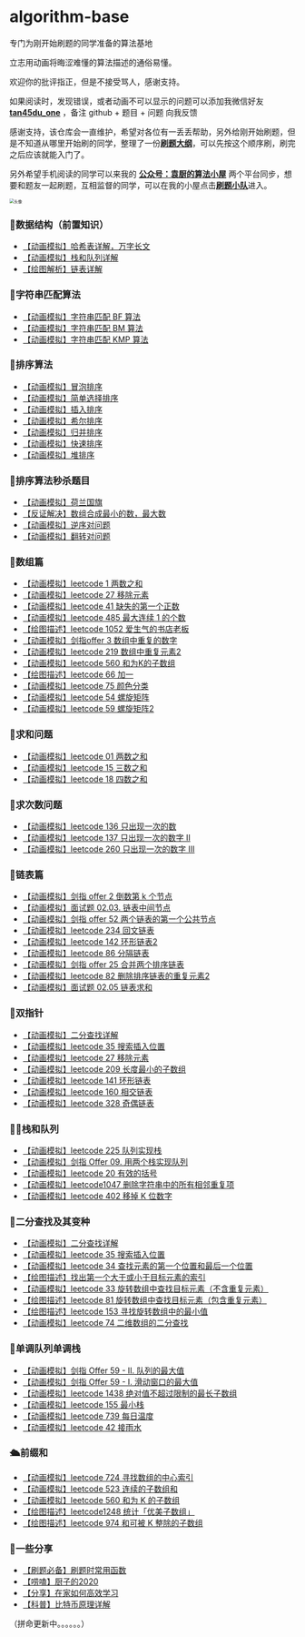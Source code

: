 # algorithm-base
专门为刚开始刷题的同学准备的算法基地

立志用动画将晦涩难懂的算法描述的通俗易懂。

欢迎你的批评指正，但是不接受骂人，感谢支持。

如果阅读时，发现错误，或者动画不可以显示的问题可以添加我微信好友  **[tan45du_one](https://raw.githubusercontent.com/tan45du/tan45du.github.io/master/个人微信.15egrcgqd94w.jpg)** ，备注  github  + 题目 + 问题  向我反馈

感谢支持，该仓库会一直维护，希望对各位有一丢丢帮助，另外给刚开始刷题，但是不知道从哪里开始刷的同学，整理了一份[**刷题大纲**](https://mp.weixin.qq.com/s/fTMzLrv5Ou2Xf3_br80J0g)，可以先按这个顺序刷，刷完之后应该就能入门了。

另外希望手机阅读的同学可以来我的 <u>[**公众号：袁厨的算法小屋**](https://raw.githubusercontent.com/tan45du/test/master/微信图片_20210320152235.2pthdebvh1c0.png)</u> 两个平台同步，想要和题友一起刷题，互相监督的同学，可以在我的小屋点击<u>[**刷题小队**](https://raw.githubusercontent.com/tan45du/test/master/微信图片_20210320152235.2pthdebvh1c0.png)</u>进入。 

<img src="https://cdn.jsdelivr.net/gh/tan45du/test@master/头像.6xbspp91v380.jpg" alt="头像" style="zoom:50%;" />

### 📢数据结构（前置知识）

- [【动画模拟】哈希表详解，万字长文](https://github.com/chefyuan/algorithm-base/blob/main/animation-simulation/%E6%95%B0%E6%8D%AE%E7%BB%93%E6%9E%84%E5%92%8C%E7%AE%97%E6%B3%95/Hash%E8%A1%A8%E7%9A%84%E9%82%A3%E4%BA%9B%E4%BA%8B.md)
- [【动画模拟】栈和队列详解](https://github.com/chefyuan/algorithm-base/blob/main/animation-simulation/%E6%95%B0%E6%8D%AE%E7%BB%93%E6%9E%84%E5%92%8C%E7%AE%97%E6%B3%95/%E5%85%B3%E4%BA%8E%E6%A0%88%E5%92%8C%E9%98%9F%E5%88%97%E7%9A%84%E9%82%A3%E4%BA%9B%E4%BA%8B.md)
- [【绘图解析】链表详解](https://github.com/chefyuan/algorithm-base/blob/main/animation-simulation/%E6%95%B0%E6%8D%AE%E7%BB%93%E6%9E%84%E5%92%8C%E7%AE%97%E6%B3%95/%E5%85%B3%E4%BA%8E%E9%93%BE%E8%A1%A8%E7%9A%84%E9%82%A3%E4%BA%9B%E4%BA%8B.md)

### 🔋字符串匹配算法

- [【动画模拟】字符串匹配 BF 算法](https://github.com/chefyuan/algorithm-base/blob/main/animation-simulation/%E6%95%B0%E6%8D%AE%E7%BB%93%E6%9E%84%E5%92%8C%E7%AE%97%E6%B3%95/BF%E7%AE%97%E6%B3%95.md)
- [【动画模拟】字符串匹配 BM 算法](https://github.com/chefyuan/algorithm-base/blob/main/animation-simulation/%E6%95%B0%E6%8D%AE%E7%BB%93%E6%9E%84%E5%92%8C%E7%AE%97%E6%B3%95/BM.md)
- [【动画模拟】字符串匹配 KMP 算法](https://github.com/chefyuan/algorithm-base/blob/main/animation-simulation/%E6%95%B0%E6%8D%AE%E7%BB%93%E6%9E%84%E5%92%8C%E7%AE%97%E6%B3%95/KMP.md)

### 🧮排序算法

- [【动画模拟】冒泡排序](https://github.com/chefyuan/algorithm-base/blob/main/animation-simulation/%E6%95%B0%E6%8D%AE%E7%BB%93%E6%9E%84%E5%92%8C%E7%AE%97%E6%B3%95/%E5%86%92%E6%B3%A1%E6%8E%92%E5%BA%8F.md)
- [【动画模拟】简单选择排序](https://github.com/chefyuan/algorithm-base/blob/main/animation-simulation/%E6%95%B0%E6%8D%AE%E7%BB%93%E6%9E%84%E5%92%8C%E7%AE%97%E6%B3%95/%E7%AE%80%E5%8D%95%E9%80%89%E6%8B%A9%E6%8E%92%E5%BA%8F.md)
- [【动画模拟】插入排序](https://github.com/chefyuan/algorithm-base/blob/main/animation-simulation/%E6%95%B0%E6%8D%AE%E7%BB%93%E6%9E%84%E5%92%8C%E7%AE%97%E6%B3%95/%E7%9B%B4%E6%8E%A5%E6%8F%92%E5%85%A5%E6%8E%92%E5%BA%8F.md)
- [【动画模拟】希尔排序](https://github.com/chefyuan/algorithm-base/blob/main/animation-simulation/%E6%95%B0%E6%8D%AE%E7%BB%93%E6%9E%84%E5%92%8C%E7%AE%97%E6%B3%95/%E5%B8%8C%E5%B0%94%E6%8E%92%E5%BA%8F.md)
- [【动画模拟】归并排序](https://github.com/chefyuan/algorithm-base/blob/main/animation-simulation/%E6%95%B0%E6%8D%AE%E7%BB%93%E6%9E%84%E5%92%8C%E7%AE%97%E6%B3%95/%E5%BD%92%E5%B9%B6%E6%8E%92%E5%BA%8F.md)
- [【动画模拟】快速排序](https://github.com/chefyuan/algorithm-base/blob/main/animation-simulation/%E6%95%B0%E6%8D%AE%E7%BB%93%E6%9E%84%E5%92%8C%E7%AE%97%E6%B3%95/%E5%BF%AB%E9%80%9F%E6%8E%92%E5%BA%8F.md)
- [【动画模拟】堆排序](https://github.com/chefyuan/algorithm-base/blob/main/animation-simulation/%E6%95%B0%E6%8D%AE%E7%BB%93%E6%9E%84%E5%92%8C%E7%AE%97%E6%B3%95/%E5%A0%86%E6%8E%92%E5%BA%8F.md)

### 🍗排序算法秒杀题目

- [【动画模拟】荷兰国旗](https://github.com/chefyuan/algorithm-base/blob/main/animation-simulation/%E6%95%B0%E6%8D%AE%E7%BB%93%E6%9E%84%E5%92%8C%E7%AE%97%E6%B3%95/%E8%8D%B7%E5%85%B0%E5%9B%BD%E6%97%97.md)
- [【反证解决】数组合成最小的数，最大数](https://github.com/chefyuan/algorithm-base/blob/main/animation-simulation/%E6%95%B0%E6%8D%AE%E7%BB%93%E6%9E%84%E5%92%8C%E7%AE%97%E6%B3%95/%E5%90%88%E6%88%90.md)
- [【动画模拟】逆序对问题](https://github.com/chefyuan/algorithm-base/blob/main/animation-simulation/%E6%95%B0%E6%8D%AE%E7%BB%93%E6%9E%84%E5%92%8C%E7%AE%97%E6%B3%95/%E9%80%86%E5%BA%8F%E5%AF%B9%E9%97%AE%E9%A2%98.md)
- [【动画模拟】翻转对问题](https://github.com/chefyuan/algorithm-base/blob/main/animation-simulation/%E6%95%B0%E6%8D%AE%E7%BB%93%E6%9E%84%E5%92%8C%E7%AE%97%E6%B3%95/%E7%BF%BB%E8%BD%AC%E5%AF%B9.md)

### 🍖数组篇

- [【动画模拟】leetcode 1 两数之和](https://github.com/chefyuan/algorithm-base/blob/main/animation-simulation/%E6%95%B0%E7%BB%84%E7%AF%87/leetcode1%E4%B8%A4%E6%95%B0%E4%B9%8B%E5%92%8C.md)
- [【动画模拟】leetcode 27 移除元素](https://github.com/chefyuan/algorithm-base/blob/main/animation-simulation/%E6%95%B0%E7%BB%84%E7%AF%87/leetcode27%E7%A7%BB%E9%99%A4%E5%85%83%E7%B4%A0.md)
- [【动画模拟】leetcode 41 缺失的第一个正数](https://github.com/chefyuan/algorithm-base/blob/main/animation-simulation/%E6%95%B0%E7%BB%84%E7%AF%87/leetcode41%E7%BC%BA%E5%A4%B1%E7%9A%84%E7%AC%AC%E4%B8%80%E4%B8%AA%E6%AD%A3%E6%95%B0.md)
- [【动画模拟】leetcode 485 最大连续 1 的个数](https://github.com/chefyuan/algorithm-base/blob/main/animation-simulation/%E6%95%B0%E7%BB%84%E7%AF%87/leetcode485%E6%9C%80%E5%A4%A7%E8%BF%9E%E7%BB%AD1%E7%9A%84%E4%B8%AA%E6%95%B0.md)
- [【绘图描述】leetcode 1052 爱生气的书店老板](https://github.com/chefyuan/algorithm-base/blob/main/animation-simulation/%E6%95%B0%E7%BB%84%E7%AF%87/leetcode1052%E7%88%B1%E7%94%9F%E6%B0%94%E7%9A%84%E4%B9%A6%E5%BA%97%E8%80%81%E6%9D%BF.md)
- [【动画模拟】剑指offer 3 数组中重复的数字](https://github.com/chefyuan/algorithm-base/blob/main/animation-simulation/%E6%95%B0%E7%BB%84%E7%AF%87/%E5%89%91%E6%8C%87offer3%E6%95%B0%E7%BB%84%E4%B8%AD%E9%87%8D%E5%A4%8D%E7%9A%84%E6%95%B0.md)
- [【动画模拟】leetcode 219 数组中重复元素2](https://github.com/chefyuan/algorithm-base/blob/main/animation-simulation/%E6%95%B0%E7%BB%84%E7%AF%87/leetcode219%E6%95%B0%E7%BB%84%E4%B8%AD%E9%87%8D%E5%A4%8D%E5%85%83%E7%B4%A02.md)
- [【动画模拟】leetcode 560 和为K的子数组](https://github.com/chefyuan/algorithm-base/blob/main/animation-simulation/%E6%95%B0%E7%BB%84%E7%AF%87/leetcode560%E5%92%8C%E4%B8%BAK%E7%9A%84%E5%AD%90%E6%95%B0%E7%BB%84.md)
- [【绘图描述】leetcode 66 加一](https://github.com/chefyuan/algorithm-base/blob/main/animation-simulation/%E6%95%B0%E7%BB%84%E7%AF%87/leetcode66%E5%8A%A0%E4%B8%80.md)
- [【动画模拟】leetcode 75 颜色分类](https://github.com/chefyuan/algorithm-base/blob/main/animation-simulation/%E6%95%B0%E7%BB%84%E7%AF%87/leetcode75%E9%A2%9C%E8%89%B2%E5%88%86%E7%B1%BB.md)
- [【动画模拟】leetcode 54 螺旋矩阵](https://github.com/chefyuan/algorithm-base/blob/main/animation-simulation/%E6%95%B0%E7%BB%84%E7%AF%87/leetcode54%E8%9E%BA%E6%97%8B%E7%9F%A9%E9%98%B5.md)
- [【动画模拟】leetcode 59 螺旋矩阵2](https://github.com/chefyuan/algorithm-base/blob/main/animation-simulation/%E6%95%B0%E7%BB%84%E7%AF%87/leetcode59%E8%9E%BA%E6%97%8B%E7%9F%A9%E9%98%B52.md)

### 🦞求和问题

- [【动画模拟】leetcode 01 两数之和](https://github.com/chefyuan/algorithm-base/blob/main/animation-simulation/%E6%B1%82%E5%92%8C%E9%97%AE%E9%A2%98/%E4%B8%A4%E6%95%B0%E4%B9%8B%E5%92%8C.md)
- [【动画模拟】leetcode 15 三数之和](https://github.com/chefyuan/algorithm-base/blob/main/animation-simulation/%E6%B1%82%E5%92%8C%E9%97%AE%E9%A2%98/%E4%B8%89%E6%95%B0%E4%B9%8B%E5%92%8C.md)
- [【动画模拟】leetcode 18 四数之和](https://github.com/chefyuan/algorithm-base/blob/main/animation-simulation/%E6%B1%82%E5%92%8C%E9%97%AE%E9%A2%98/%E5%9B%9B%E6%95%B0%E4%B9%8B%E5%92%8C.md)

### 🍓求次数问题

- [【动画模拟】leetcode 136 只出现一次的数](https://github.com/chefyuan/algorithm-base/blob/main/animation-simulation/%E6%B1%82%E6%AC%A1%E6%95%B0%E9%97%AE%E9%A2%98/%E5%8F%AA%E5%87%BA%E7%8E%B0%E4%B8%80%E6%AC%A1%E7%9A%84%E6%95%B0.md)
- [【动画模拟】leetcode 137  只出现一次的数字 II](https://github.com/chefyuan/algorithm-base/blob/main/animation-simulation/%E6%B1%82%E6%AC%A1%E6%95%B0%E9%97%AE%E9%A2%98/%E5%8F%AA%E5%87%BA%E7%8E%B0%E4%B8%80%E6%AC%A1%E7%9A%84%E6%95%B02.md)
- [【动画模拟】leetcode 260 只出现一次的数字 III](https://github.com/chefyuan/algorithm-base/blob/main/animation-simulation/%E6%B1%82%E6%AC%A1%E6%95%B0%E9%97%AE%E9%A2%98/%E5%8F%AA%E5%87%BA%E7%8E%B0%E4%B8%80%E6%AC%A1%E7%9A%84%E6%95%B03.md)

### 🍅链表篇

- [【动画模拟】剑指 offer 2 倒数第 k 个节点](https://github.com/chefyuan/algorithm-base/blob/main/animation-simulation/%E9%93%BE%E8%A1%A8%E7%AF%87/%E5%89%91%E6%8C%87offer2%E5%80%92%E6%95%B0%E7%AC%ACk%E4%B8%AA%E8%8A%82%E7%82%B9.md)
- [【动画模拟】面试题 02.03. 链表中间节点](https://github.com/chefyuan/algorithm-base/blob/main/animation-simulation/%E9%93%BE%E8%A1%A8%E7%AF%87/%E9%9D%A2%E8%AF%95%E9%A2%98%2002.03.%20%E9%93%BE%E8%A1%A8%E4%B8%AD%E9%97%B4%E8%8A%82%E7%82%B9.md)
- [【动画模拟】剑指  offer 52 两个链表的第一个公共节点](https://github.com/chefyuan/algorithm-base/blob/main/animation-simulation/%E9%93%BE%E8%A1%A8%E7%AF%87/%E5%89%91%E6%8C%87Offer52%E4%B8%A4%E4%B8%AA%E9%93%BE%E8%A1%A8%E7%9A%84%E7%AC%AC%E4%B8%80%E4%B8%AA%E5%85%AC%E5%85%B1%E8%8A%82%E7%82%B9.md)
- [【动画模拟】leetcode 234 回文链表](https://github.com/chefyuan/algorithm-base/blob/main/animation-simulation/%E9%93%BE%E8%A1%A8%E7%AF%87/234.%20%E5%9B%9E%E6%96%87%E9%93%BE%E8%A1%A8.md)
- [【动画模拟】leetcode 142 环形链表2](https://github.com/chefyuan/algorithm-base/blob/main/animation-simulation/%E9%93%BE%E8%A1%A8%E7%AF%87/leetcode142%E7%8E%AF%E5%BD%A2%E9%93%BE%E8%A1%A82.md)
- [【动画模拟】leetcode 86 分隔链表](https://github.com/chefyuan/algorithm-base/blob/main/animation-simulation/%E9%93%BE%E8%A1%A8%E7%AF%87/leetcode86%E5%88%86%E9%9A%94%E9%93%BE%E8%A1%A8.md)
- [【动画模拟】剑指 offer 25 合并两个排序链表](https://github.com/chefyuan/algorithm-base/blob/main/animation-simulation/%E9%93%BE%E8%A1%A8%E7%AF%87/%E5%89%91%E6%8C%87Offer25%E5%90%88%E5%B9%B6%E4%B8%A4%E4%B8%AA%E6%8E%92%E5%BA%8F%E7%9A%84%E9%93%BE%E8%A1%A8.md)
- [【动画模拟】leetcode 82 删除排序链表的重复元素2](https://github.com/chefyuan/algorithm-base/blob/main/animation-simulation/%E9%93%BE%E8%A1%A8%E7%AF%87/leetcode82%E5%88%A0%E9%99%A4%E6%8E%92%E5%BA%8F%E9%93%BE%E8%A1%A8%E4%B8%AD%E7%9A%84%E9%87%8D%E5%A4%8D%E5%85%83%E7%B4%A0II.md)
- [【动画模拟】面试题 02.05 链表求和](https://github.com/chefyuan/algorithm-base/blob/main/animation-simulation/%E9%93%BE%E8%A1%A8%E7%AF%87/%E9%9D%A2%E8%AF%95%E9%A2%98%2002.05.%20%E9%93%BE%E8%A1%A8%E6%B1%82%E5%92%8C.md)

### 🚁双指针

- [【动画模拟】二分查找详解](https://github.com/chefyuan/algorithm-base/blob/main/animation-simulation/%E4%BA%8C%E5%88%86%E6%9F%A5%E6%89%BE%E5%8F%8A%E5%85%B6%E5%8F%98%E7%A7%8D/%E4%BA%8C%E5%88%86%E6%9F%A5%E6%89%BE%E8%AF%A6%E8%A7%A3.md)
- [【动画模拟】leetcode 35 搜索插入位置](https://github.com/chefyuan/algorithm-base/blob/main/animation-simulation/%E4%BA%8C%E5%88%86%E6%9F%A5%E6%89%BE%E5%8F%8A%E5%85%B6%E5%8F%98%E7%A7%8D/leetcode35%E6%90%9C%E7%B4%A2%E6%8F%92%E5%85%A5%E4%BD%8D%E7%BD%AE.md)
- [【动画模拟】leetcode 27 移除元素](https://github.com/chefyuan/algorithm-base/blob/main/animation-simulation/%E6%95%B0%E7%BB%84%E7%AF%87/leetcode27%E7%A7%BB%E9%99%A4%E5%85%83%E7%B4%A0.md)
- [【动画模拟】leetcode 209 长度最小的子数组](https://github.com/chefyuan/algorithm-base/blob/main/animation-simulation/%E6%95%B0%E7%BB%84%E7%AF%87/%E9%95%BF%E5%BA%A6%E6%9C%80%E5%B0%8F%E7%9A%84%E5%AD%90%E6%95%B0%E7%BB%84.md)
- [【动画模拟】leetcode 141 环形链表](https://github.com/chefyuan/algorithm-base/blob/main/animation-simulation/%E9%93%BE%E8%A1%A8%E7%AF%87/leetcode141%E7%8E%AF%E5%BD%A2%E9%93%BE%E8%A1%A8.md)
- [【动画模拟】leetcode 160 相交链表](https://github.com/chefyuan/algorithm-base/blob/main/animation-simulation/%E9%93%BE%E8%A1%A8%E7%AF%87/leetcode%E7%9B%B8%E4%BA%A4%E9%93%BE%E8%A1%A8.md)
- [【动画模拟】leetcode 328 奇偶链表](https://github.com/chefyuan/algorithm-base/blob/main/animation-simulation/%E9%93%BE%E8%A1%A8%E7%AF%87/leetcode328%E5%A5%87%E5%81%B6%E9%93%BE%E8%A1%A8.md)

### 🏳‍🌈栈和队列

- [【动画模拟】leetcode 225 队列实现栈](https://github.com/chefyuan/algorithm-base/blob/main/animation-simulation/%E6%A0%88%E5%92%8C%E9%98%9F%E5%88%97/225.%E7%94%A8%E9%98%9F%E5%88%97%E5%AE%9E%E7%8E%B0%E6%A0%88.md)
- [【动画模拟】剑指 Offer 09. 用两个栈实现队列](https://github.com/chefyuan/algorithm-base/blob/main/animation-simulation/%E6%A0%88%E5%92%8C%E9%98%9F%E5%88%97/%E5%89%91%E6%8C%87Offer09%E7%94%A8%E4%B8%A4%E4%B8%AA%E6%A0%88%E5%AE%9E%E7%8E%B0%E9%98%9F%E5%88%97.md)
- [【动画模拟】leetcode 20 有效的括号](https://github.com/chefyuan/algorithm-base/blob/main/animation-simulation/%E6%A0%88%E5%92%8C%E9%98%9F%E5%88%97/leetcode20%E6%9C%89%E6%95%88%E7%9A%84%E6%8B%AC%E5%8F%B7.md)
- [【动画模拟】leetcode1047 删除字符串中的所有相邻重复项](https://github.com/chefyuan/algorithm-base/blob/main/animation-simulation/%E6%A0%88%E5%92%8C%E9%98%9F%E5%88%97/leetcode1047%20%E5%88%A0%E9%99%A4%E5%AD%97%E7%AC%A6%E4%B8%B2%E4%B8%AD%E7%9A%84%E6%89%80%E6%9C%89%E7%9B%B8%E9%82%BB%E9%87%8D%E5%A4%8D%E9%A1%B9.md)
- [【动画模拟】leetcode 402 移掉 K 位数字](https://github.com/chefyuan/algorithm-base/blob/main/animation-simulation/%E6%A0%88%E5%92%8C%E9%98%9F%E5%88%97/leetcode402%E7%A7%BB%E6%8E%89K%E4%BD%8D%E6%95%B0%E5%AD%97.md)

### 🏬二分查找及其变种

- [【动画模拟】二分查找详解](https://github.com/chefyuan/algorithm-base/blob/main/animation-simulation/%E4%BA%8C%E5%88%86%E6%9F%A5%E6%89%BE%E5%8F%8A%E5%85%B6%E5%8F%98%E7%A7%8D/%E4%BA%8C%E5%88%86%E6%9F%A5%E6%89%BE%E8%AF%A6%E8%A7%A3.md)
- [【动画模拟】leetcode 35 搜索插入位置](https://github.com/chefyuan/algorithm-base/blob/main/animation-simulation/%E4%BA%8C%E5%88%86%E6%9F%A5%E6%89%BE%E5%8F%8A%E5%85%B6%E5%8F%98%E7%A7%8D/leetcode35%E6%90%9C%E7%B4%A2%E6%8F%92%E5%85%A5%E4%BD%8D%E7%BD%AE.md)
- [【动画模拟】leetcode 34 查找元素的第一个位置和最后一个位置](https://github.com/chefyuan/algorithm-base/blob/main/animation-simulation/%E4%BA%8C%E5%88%86%E6%9F%A5%E6%89%BE%E5%8F%8A%E5%85%B6%E5%8F%98%E7%A7%8D/leetcode34%E6%9F%A5%E6%89%BE%E7%AC%AC%E4%B8%80%E4%B8%AA%E4%BD%8D%E7%BD%AE%E5%92%8C%E6%9C%80%E5%90%8E%E4%B8%80%E4%B8%AA%E4%BD%8D%E7%BD%AE.md)
- [【绘图描述】找出第一个大于或小于目标元素的索引](https://github.com/chefyuan/algorithm-base/blob/main/animation-simulation/%E4%BA%8C%E5%88%86%E6%9F%A5%E6%89%BE%E5%8F%8A%E5%85%B6%E5%8F%98%E7%A7%8D/%E6%89%BE%E5%87%BA%E7%AC%AC%E4%B8%80%E4%B8%AA%E5%A4%A7%E4%BA%8E%E6%88%96%E5%B0%8F%E4%BA%8E%E7%9B%AE%E6%A0%87%E7%9A%84%E7%B4%A2%E5%BC%95.md)
- [【动画模拟】leetcode 33 旋转数组中查找目标元素（不含重复元素）](https://github.com/chefyuan/algorithm-base/blob/main/animation-simulation/%E4%BA%8C%E5%88%86%E6%9F%A5%E6%89%BE%E5%8F%8A%E5%85%B6%E5%8F%98%E7%A7%8D/leetcode33%E4%B8%8D%E5%AE%8C%E5%85%A8%E6%9C%89%E5%BA%8F%E6%9F%A5%E6%89%BE%E7%9B%AE%E6%A0%87%E5%85%83%E7%B4%A0(%E4%B8%8D%E5%8C%85%E5%90%AB%E9%87%8D%E5%A4%8D%E5%80%BC).md)
- [【绘图描述】leetcode 81 旋转数组中查找目标元素（包含重复元素）](https://github.com/chefyuan/algorithm-base/blob/main/animation-simulation/%E4%BA%8C%E5%88%86%E6%9F%A5%E6%89%BE%E5%8F%8A%E5%85%B6%E5%8F%98%E7%A7%8D/leetcode%2081%E4%B8%8D%E5%AE%8C%E5%85%A8%E6%9C%89%E5%BA%8F%E6%9F%A5%E6%89%BE%E7%9B%AE%E6%A0%87%E5%85%83%E7%B4%A0(%E5%8C%85%E5%90%AB%E9%87%8D%E5%A4%8D%E5%80%BC)%20.md)
- [【绘图描述】leetcode 153 寻找旋转数组中的最小值](https://github.com/chefyuan/algorithm-base/blob/main/animation-simulation/%E4%BA%8C%E5%88%86%E6%9F%A5%E6%89%BE%E5%8F%8A%E5%85%B6%E5%8F%98%E7%A7%8D/leetcode153%E6%90%9C%E7%B4%A2%E6%97%8B%E8%BD%AC%E6%95%B0%E7%BB%84%E7%9A%84%E6%9C%80%E5%B0%8F%E5%80%BC.md)
- [【动画模拟】leetcode 74 二维数组的二分查找](https://github.com/chefyuan/algorithm-base/blob/main/animation-simulation/%E4%BA%8C%E5%88%86%E6%9F%A5%E6%89%BE%E5%8F%8A%E5%85%B6%E5%8F%98%E7%A7%8D/%E4%BA%8C%E7%BB%B4%E6%95%B0%E7%BB%84%E7%9A%84%E4%BA%8C%E5%88%86%E6%9F%A5%E6%89%BE.md)

### 💒单调队列单调栈

- [【动画模拟】剑指 Offer 59 - II. 队列的最大值](https://github.com/chefyuan/algorithm-base/blob/main/animation-simulation/%E5%8D%95%E8%B0%83%E9%98%9F%E5%88%97%E5%8D%95%E8%B0%83%E6%A0%88/%E5%89%91%E6%8C%87offer59%E9%98%9F%E5%88%97%E7%9A%84%E6%9C%80%E5%A4%A7%E5%80%BC.md)
- [【动画模拟】剑指 Offer 59 - I. 滑动窗口的最大值](https://github.com/chefyuan/algorithm-base/blob/main/animation-simulation/%E5%8D%95%E8%B0%83%E9%98%9F%E5%88%97%E5%8D%95%E8%B0%83%E6%A0%88/%E6%BB%91%E5%8A%A8%E7%AA%97%E5%8F%A3%E7%9A%84%E6%9C%80%E5%A4%A7%E5%80%BC.md)
- [【动画模拟】leetcode 1438 绝对值不超过限制的最长子数组](https://github.com/chefyuan/algorithm-base/blob/main/animation-simulation/%E6%95%B0%E7%BB%84%E7%AF%87/leetcode1438%E7%BB%9D%E5%AF%B9%E5%80%BC%E4%B8%8D%E8%B6%85%E8%BF%87%E9%99%90%E5%88%B6%E7%9A%84%E6%9C%80%E9%95%BF%E5%AD%90%E6%95%B0%E7%BB%84.md)
- [【动画模拟】leetcode 155 最小栈](https://github.com/chefyuan/algorithm-base/blob/main/animation-simulation/%E5%8D%95%E8%B0%83%E9%98%9F%E5%88%97%E5%8D%95%E8%B0%83%E6%A0%88/%E6%9C%80%E5%B0%8F%E6%A0%88.md)
- [【动画模拟】leetcode 739 每日温度](https://github.com/chefyuan/algorithm-base/blob/main/animation-simulation/%E5%8D%95%E8%B0%83%E9%98%9F%E5%88%97%E5%8D%95%E8%B0%83%E6%A0%88/leetcode739%E6%AF%8F%E6%97%A5%E6%B8%A9%E5%BA%A6.md)
- [【动画模拟】leetcode 42 接雨水](https://github.com/chefyuan/algorithm-base/blob/main/animation-simulation/%E5%8D%95%E8%B0%83%E9%98%9F%E5%88%97%E5%8D%95%E8%B0%83%E6%A0%88/%E6%8E%A5%E9%9B%A8%E6%B0%B4.md)

### 🛳前缀和

- [【动画模拟】leetcode 724 寻找数组的中心索引](https://github.com/chefyuan/algorithm-base/blob/main/animation-simulation/%E5%89%8D%E7%BC%80%E5%92%8C/leetcode724%E5%AF%BB%E6%89%BE%E6%95%B0%E7%BB%84%E7%9A%84%E4%B8%AD%E5%BF%83%E7%B4%A2%E5%BC%95.md)
- [【动画模拟】leetcode 523 连续的子数组和](https://github.com/chefyuan/algorithm-base/blob/main/animation-simulation/%E5%89%8D%E7%BC%80%E5%92%8C/leetcode523%E8%BF%9E%E7%BB%AD%E7%9A%84%E5%AD%90%E6%95%B0%E7%BB%84%E5%92%8C.md)
- [【动画模拟】leetcode 560 和为 K 的子数组](https://github.com/chefyuan/algorithm-base/blob/main/animation-simulation/%E5%89%8D%E7%BC%80%E5%92%8C/leetcode560%E5%92%8C%E4%B8%BAK%E7%9A%84%E5%AD%90%E6%95%B0%E7%BB%84.md)
- [【绘图描述】leetcode1248 统计「优美子数组」](https://github.com/chefyuan/algorithm-base/blob/main/animation-simulation/%E5%89%8D%E7%BC%80%E5%92%8C/leetcode1248%E5%AF%BB%E6%89%BE%E4%BC%98%E7%BE%8E%E5%AD%90%E6%95%B0%E7%BB%84.md)
- [【绘图描述】leetcode 974 和可被 K 整除的子数组](https://github.com/chefyuan/algorithm-base/blob/main/animation-simulation/%E5%89%8D%E7%BC%80%E5%92%8C/leetcode974%E5%92%8C%E5%8F%AF%E8%A2%ABK%E6%95%B4%E9%99%A4%E7%9A%84%E5%AD%90%E6%95%B0%E7%BB%84.md)

### 🛬一些分享

- [【刷题必备】刷题时常用函数](https://github.com/chefyuan/algorithm-base/blob/main/animation-simulation/Leetcode%E5%B8%B8%E7%94%A8%E7%B1%BB%E5%92%8C%E5%87%BD%E6%95%B0.md)
- [【唠嗑】厨子的2020](https://github.com/chefyuan/algorithm-base/blob/main/animation-simulation/%E4%B8%80%E4%BA%9B%E5%88%86%E4%BA%AB/%E5%8E%A8%E5%AD%90%E7%9A%842020.md)
- [【分享】在家如何高效学习](https://github.com/chefyuan/algorithm-base/blob/main/animation-simulation/%E4%B8%80%E4%BA%9B%E5%88%86%E4%BA%AB/%E5%AD%A6%E4%B9%A0.md)
- [【科普】比特币原理详解](https://github.com/chefyuan/algorithm-base/blob/main/animation-simulation/%E4%B8%80%E4%BA%9B%E5%88%86%E4%BA%AB/%E5%8C%BA%E5%9D%97%E9%93%BE%E8%AF%A6%E8%A7%A3.md)

（拼命更新中。。。。。。）
